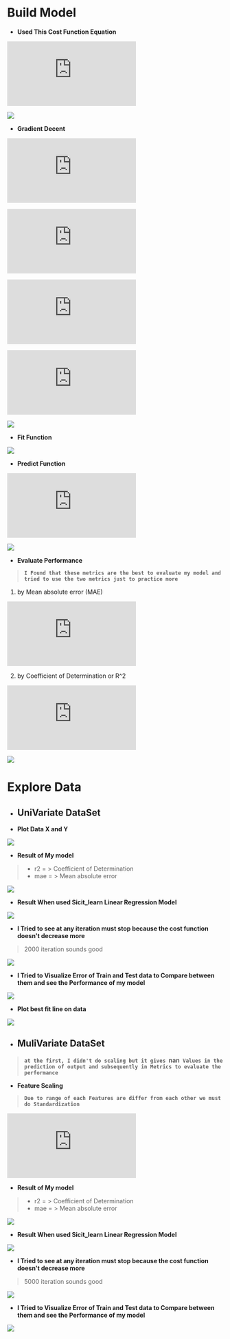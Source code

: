 # Build Model
* **Used This Cost Function Equation** 

![first equation ](https://latex.codecogs.com/png.latex?%5Cdpi%7B120%7D%20J%28w%29%3D%5Cfrac%7B1%7D%7B2m%7D%20%5Csum_%7B%5C%20i%7D%5Em%7B%28h%7B%20%28x%20%5Ei%29%7D-y%5Ei%29%5E2%7D)  

![](Cost.png)

* **Gradient Decent**

![](https://latex.codecogs.com/png.latex?%5Cdpi%7B120%7D%20h%28x%5Ei%29%3D%5Cbeta%5ET%20X)

![](https://latex.codecogs.com/png.latex?%5Cdpi%7B120%7D%20Loss%3Dh%28x%5Ei%29-y%5Ei)

![](https://latex.codecogs.com/png.latex?%5Cdpi%7B120%7D%20g%3D%28h%28x%5Ei%29-y%5Ei%29x%5Ei)

![](https://latex.codecogs.com/png.latex?%5Cdpi%7B120%7D%20%5Ctheta%3D%5Ctheta-%5Calpha%20%5Ctimes%20g)

![](gradientDescent.png)

* **Fit Function**

![](Fit.png)

* **Predict Function**

![](https://latex.codecogs.com/png.latex?%5Cdpi%7B120%7D%20h%7B%20%28x%20%5Ei%29%7D%3D%5Cbeta%5ET%20X)

![](Predict.png)

* **Evaluate Performance**
> **``I Found that these metrics are the best to evaluate my model and tried to use the two metrics just to practice more``**

1. by Mean absolute error (MAE) 

![](https://latex.codecogs.com/png.latex?%5Cdpi%7B120%7D%20MAE%3D%5Cfrac%7B%5Csum_%7Bi%7D%5En%7B%28Y_%7Bactual%7D-Y_%7Bpred%7D%29%5E2%7D%7D%7Bn%7D)

2. by Coefficient of Determination or R^2

![](https://latex.codecogs.com/png.latex?%5Cdpi%7B120%7D%20R_%7B2%7D%3D%5Cfrac%7BSSR%7D%7BSST%7D%3D%5Cfrac%7B%5Csum_%7Bi%7D%5En%7B%28Y_%7Bactual%7D-Y_%7Bmean%7D%29%5E2%7D%7D%7B%5Csum_%7Bi%7D%5En%7B%28Y_%7Bpred%7D-Y_%7Bmean%7D%29%5E2%7D%7D)

![](Evaluate.png)

# Explore Data
* ## UniVariate DataSet

* **Plot Data X and Y**

![](Vis_data.png)

* **Result of My model** 

> * r2  = > Coefficient of Determination 
> * mae = >  Mean absolute error
  
![](R_UniVariate.png)

* **Result When used Sicit_learn Linear Regression Model**

![](SIc_R.png)

* **I Tried to see at any iteration must stop because the cost function doesn't decrease more**
> 2000 iteration sounds good

![](Cost_Iterate_uni.png)

* **I Tried to Visualize Error of Train and Test data to Compare between them and see the Performance of my model**

![](Error_uni.png)

* **Plot best fit line on data**

![](Best_fit.png)


* ## MuliVariate DataSet
>**``at the first, I didn't do scaling but it gives ``nan`` Values in the prediction of output and subsequently in Metrics to evaluate the performance``**
* **Feature Scaling** 
> **``Due to range of each Features are differ from each other we must do Standardization``**

![](https://latex.codecogs.com/png.latex?%5Cdpi%7B120%7D%20X%3D%5Cfrac%7BX-X_%7Bmean%7D%7D%7B%5Csigma%7D)

* **Result of My model** 


> * r2  = > Coefficient of Determination 
> * mae = >  Mean absolute error


![](R_multi.png)

* **Result When used Sicit_learn Linear Regression Model**

![](Sic_R_multi.png)

* **I Tried to see at any iteration must stop because the cost function doesn't decrease more**
> 5000 iteration sounds good

![](cost_iterate_multi.png)

* **I Tried to Visualize Error of Train and Test data to Compare between them and see the Performance of my model**

![](Error_multi.png)